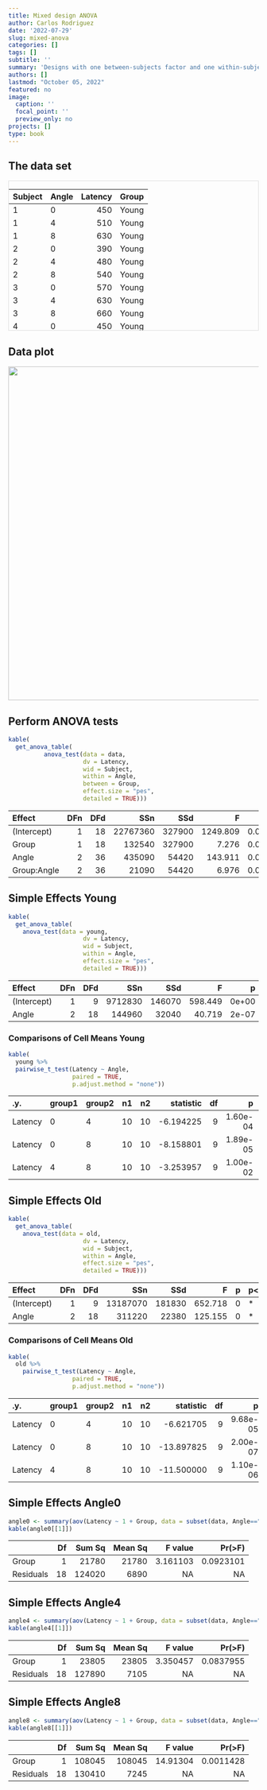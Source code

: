 ```yaml
---
title: Mixed design ANOVA
author: Carlos Rodriguez
date: '2022-07-29'
slug: mixed-anova
categories: []
tags: []
subtitle: ''
summary: 'Designs with one between-subjects factor and one within-subjects factor.'
authors: []
lastmod: "October 05, 2022"
featured: no
image:
  caption: ''
  focal_point: ''
  preview_only: no
projects: []
type: book
---
```

<script src="{{< blogdown/postref >}}index.en_files/kePrint/kePrint.js"></script>
<link href="{{< blogdown/postref >}}index.en_files/lightable/lightable.css" rel="stylesheet" />








## The data set
<div style="border: 1px solid #ddd; padding: 0px; overflow-y: scroll; height:300px; "><table class="table" style="margin-left: auto; margin-right: auto;">
 <thead>
  <tr>
   <th style="text-align:left;position: sticky; top:0; background-color: #FFFFFF;position: sticky; top:0; background-color: #FFFFFF;"> Subject </th>
   <th style="text-align:left;position: sticky; top:0; background-color: #FFFFFF;position: sticky; top:0; background-color: #FFFFFF;"> Angle </th>
   <th style="text-align:right;position: sticky; top:0; background-color: #FFFFFF;position: sticky; top:0; background-color: #FFFFFF;"> Latency </th>
   <th style="text-align:left;position: sticky; top:0; background-color: #FFFFFF;position: sticky; top:0; background-color: #FFFFFF;"> Group </th>
  </tr>
 </thead>
<tbody>
  <tr>
   <td style="text-align:left;"> 1 </td>
   <td style="text-align:left;"> 0 </td>
   <td style="text-align:right;"> 450 </td>
   <td style="text-align:left;"> Young </td>
  </tr>
  <tr>
   <td style="text-align:left;"> 1 </td>
   <td style="text-align:left;"> 4 </td>
   <td style="text-align:right;"> 510 </td>
   <td style="text-align:left;"> Young </td>
  </tr>
  <tr>
   <td style="text-align:left;"> 1 </td>
   <td style="text-align:left;"> 8 </td>
   <td style="text-align:right;"> 630 </td>
   <td style="text-align:left;"> Young </td>
  </tr>
  <tr>
   <td style="text-align:left;"> 2 </td>
   <td style="text-align:left;"> 0 </td>
   <td style="text-align:right;"> 390 </td>
   <td style="text-align:left;"> Young </td>
  </tr>
  <tr>
   <td style="text-align:left;"> 2 </td>
   <td style="text-align:left;"> 4 </td>
   <td style="text-align:right;"> 480 </td>
   <td style="text-align:left;"> Young </td>
  </tr>
  <tr>
   <td style="text-align:left;"> 2 </td>
   <td style="text-align:left;"> 8 </td>
   <td style="text-align:right;"> 540 </td>
   <td style="text-align:left;"> Young </td>
  </tr>
  <tr>
   <td style="text-align:left;"> 3 </td>
   <td style="text-align:left;"> 0 </td>
   <td style="text-align:right;"> 570 </td>
   <td style="text-align:left;"> Young </td>
  </tr>
  <tr>
   <td style="text-align:left;"> 3 </td>
   <td style="text-align:left;"> 4 </td>
   <td style="text-align:right;"> 630 </td>
   <td style="text-align:left;"> Young </td>
  </tr>
  <tr>
   <td style="text-align:left;"> 3 </td>
   <td style="text-align:left;"> 8 </td>
   <td style="text-align:right;"> 660 </td>
   <td style="text-align:left;"> Young </td>
  </tr>
  <tr>
   <td style="text-align:left;"> 4 </td>
   <td style="text-align:left;"> 0 </td>
   <td style="text-align:right;"> 450 </td>
   <td style="text-align:left;"> Young </td>
  </tr>
  <tr>
   <td style="text-align:left;"> 4 </td>
   <td style="text-align:left;"> 4 </td>
   <td style="text-align:right;"> 660 </td>
   <td style="text-align:left;"> Young </td>
  </tr>
  <tr>
   <td style="text-align:left;"> 4 </td>
   <td style="text-align:left;"> 8 </td>
   <td style="text-align:right;"> 720 </td>
   <td style="text-align:left;"> Young </td>
  </tr>
  <tr>
   <td style="text-align:left;"> 5 </td>
   <td style="text-align:left;"> 0 </td>
   <td style="text-align:right;"> 510 </td>
   <td style="text-align:left;"> Young </td>
  </tr>
  <tr>
   <td style="text-align:left;"> 5 </td>
   <td style="text-align:left;"> 4 </td>
   <td style="text-align:right;"> 660 </td>
   <td style="text-align:left;"> Young </td>
  </tr>
  <tr>
   <td style="text-align:left;"> 5 </td>
   <td style="text-align:left;"> 8 </td>
   <td style="text-align:right;"> 630 </td>
   <td style="text-align:left;"> Young </td>
  </tr>
  <tr>
   <td style="text-align:left;"> 6 </td>
   <td style="text-align:left;"> 0 </td>
   <td style="text-align:right;"> 360 </td>
   <td style="text-align:left;"> Young </td>
  </tr>
  <tr>
   <td style="text-align:left;"> 6 </td>
   <td style="text-align:left;"> 4 </td>
   <td style="text-align:right;"> 450 </td>
   <td style="text-align:left;"> Young </td>
  </tr>
  <tr>
   <td style="text-align:left;"> 6 </td>
   <td style="text-align:left;"> 8 </td>
   <td style="text-align:right;"> 450 </td>
   <td style="text-align:left;"> Young </td>
  </tr>
  <tr>
   <td style="text-align:left;"> 7 </td>
   <td style="text-align:left;"> 0 </td>
   <td style="text-align:right;"> 510 </td>
   <td style="text-align:left;"> Young </td>
  </tr>
  <tr>
   <td style="text-align:left;"> 7 </td>
   <td style="text-align:left;"> 4 </td>
   <td style="text-align:right;"> 600 </td>
   <td style="text-align:left;"> Young </td>
  </tr>
  <tr>
   <td style="text-align:left;"> 7 </td>
   <td style="text-align:left;"> 8 </td>
   <td style="text-align:right;"> 720 </td>
   <td style="text-align:left;"> Young </td>
  </tr>
  <tr>
   <td style="text-align:left;"> 8 </td>
   <td style="text-align:left;"> 0 </td>
   <td style="text-align:right;"> 510 </td>
   <td style="text-align:left;"> Young </td>
  </tr>
  <tr>
   <td style="text-align:left;"> 8 </td>
   <td style="text-align:left;"> 4 </td>
   <td style="text-align:right;"> 660 </td>
   <td style="text-align:left;"> Young </td>
  </tr>
  <tr>
   <td style="text-align:left;"> 8 </td>
   <td style="text-align:left;"> 8 </td>
   <td style="text-align:right;"> 780 </td>
   <td style="text-align:left;"> Young </td>
  </tr>
  <tr>
   <td style="text-align:left;"> 9 </td>
   <td style="text-align:left;"> 0 </td>
   <td style="text-align:right;"> 510 </td>
   <td style="text-align:left;"> Young </td>
  </tr>
  <tr>
   <td style="text-align:left;"> 9 </td>
   <td style="text-align:left;"> 4 </td>
   <td style="text-align:right;"> 660 </td>
   <td style="text-align:left;"> Young </td>
  </tr>
  <tr>
   <td style="text-align:left;"> 9 </td>
   <td style="text-align:left;"> 8 </td>
   <td style="text-align:right;"> 660 </td>
   <td style="text-align:left;"> Young </td>
  </tr>
  <tr>
   <td style="text-align:left;"> 10 </td>
   <td style="text-align:left;"> 0 </td>
   <td style="text-align:right;"> 510 </td>
   <td style="text-align:left;"> Young </td>
  </tr>
  <tr>
   <td style="text-align:left;"> 10 </td>
   <td style="text-align:left;"> 4 </td>
   <td style="text-align:right;"> 540 </td>
   <td style="text-align:left;"> Young </td>
  </tr>
  <tr>
   <td style="text-align:left;"> 10 </td>
   <td style="text-align:left;"> 8 </td>
   <td style="text-align:right;"> 660 </td>
   <td style="text-align:left;"> Young </td>
  </tr>
  <tr>
   <td style="text-align:left;"> 11 </td>
   <td style="text-align:left;"> 0 </td>
   <td style="text-align:right;"> 420 </td>
   <td style="text-align:left;"> Old </td>
  </tr>
  <tr>
   <td style="text-align:left;"> 11 </td>
   <td style="text-align:left;"> 4 </td>
   <td style="text-align:right;"> 570 </td>
   <td style="text-align:left;"> Old </td>
  </tr>
  <tr>
   <td style="text-align:left;"> 11 </td>
   <td style="text-align:left;"> 8 </td>
   <td style="text-align:right;"> 690 </td>
   <td style="text-align:left;"> Old </td>
  </tr>
  <tr>
   <td style="text-align:left;"> 12 </td>
   <td style="text-align:left;"> 0 </td>
   <td style="text-align:right;"> 600 </td>
   <td style="text-align:left;"> Old </td>
  </tr>
  <tr>
   <td style="text-align:left;"> 12 </td>
   <td style="text-align:left;"> 4 </td>
   <td style="text-align:right;"> 720 </td>
   <td style="text-align:left;"> Old </td>
  </tr>
  <tr>
   <td style="text-align:left;"> 12 </td>
   <td style="text-align:left;"> 8 </td>
   <td style="text-align:right;"> 810 </td>
   <td style="text-align:left;"> Old </td>
  </tr>
  <tr>
   <td style="text-align:left;"> 13 </td>
   <td style="text-align:left;"> 0 </td>
   <td style="text-align:right;"> 450 </td>
   <td style="text-align:left;"> Old </td>
  </tr>
  <tr>
   <td style="text-align:left;"> 13 </td>
   <td style="text-align:left;"> 4 </td>
   <td style="text-align:right;"> 540 </td>
   <td style="text-align:left;"> Old </td>
  </tr>
  <tr>
   <td style="text-align:left;"> 13 </td>
   <td style="text-align:left;"> 8 </td>
   <td style="text-align:right;"> 690 </td>
   <td style="text-align:left;"> Old </td>
  </tr>
  <tr>
   <td style="text-align:left;"> 14 </td>
   <td style="text-align:left;"> 0 </td>
   <td style="text-align:right;"> 630 </td>
   <td style="text-align:left;"> Old </td>
  </tr>
  <tr>
   <td style="text-align:left;"> 14 </td>
   <td style="text-align:left;"> 4 </td>
   <td style="text-align:right;"> 660 </td>
   <td style="text-align:left;"> Old </td>
  </tr>
  <tr>
   <td style="text-align:left;"> 14 </td>
   <td style="text-align:left;"> 8 </td>
   <td style="text-align:right;"> 780 </td>
   <td style="text-align:left;"> Old </td>
  </tr>
  <tr>
   <td style="text-align:left;"> 15 </td>
   <td style="text-align:left;"> 0 </td>
   <td style="text-align:right;"> 420 </td>
   <td style="text-align:left;"> Old </td>
  </tr>
  <tr>
   <td style="text-align:left;"> 15 </td>
   <td style="text-align:left;"> 4 </td>
   <td style="text-align:right;"> 570 </td>
   <td style="text-align:left;"> Old </td>
  </tr>
  <tr>
   <td style="text-align:left;"> 15 </td>
   <td style="text-align:left;"> 8 </td>
   <td style="text-align:right;"> 780 </td>
   <td style="text-align:left;"> Old </td>
  </tr>
  <tr>
   <td style="text-align:left;"> 16 </td>
   <td style="text-align:left;"> 0 </td>
   <td style="text-align:right;"> 600 </td>
   <td style="text-align:left;"> Old </td>
  </tr>
  <tr>
   <td style="text-align:left;"> 16 </td>
   <td style="text-align:left;"> 4 </td>
   <td style="text-align:right;"> 780 </td>
   <td style="text-align:left;"> Old </td>
  </tr>
  <tr>
   <td style="text-align:left;"> 16 </td>
   <td style="text-align:left;"> 8 </td>
   <td style="text-align:right;"> 870 </td>
   <td style="text-align:left;"> Old </td>
  </tr>
  <tr>
   <td style="text-align:left;"> 17 </td>
   <td style="text-align:left;"> 0 </td>
   <td style="text-align:right;"> 630 </td>
   <td style="text-align:left;"> Old </td>
  </tr>
  <tr>
   <td style="text-align:left;"> 17 </td>
   <td style="text-align:left;"> 4 </td>
   <td style="text-align:right;"> 690 </td>
   <td style="text-align:left;"> Old </td>
  </tr>
  <tr>
   <td style="text-align:left;"> 17 </td>
   <td style="text-align:left;"> 8 </td>
   <td style="text-align:right;"> 870 </td>
   <td style="text-align:left;"> Old </td>
  </tr>
  <tr>
   <td style="text-align:left;"> 18 </td>
   <td style="text-align:left;"> 0 </td>
   <td style="text-align:right;"> 480 </td>
   <td style="text-align:left;"> Old </td>
  </tr>
  <tr>
   <td style="text-align:left;"> 18 </td>
   <td style="text-align:left;"> 4 </td>
   <td style="text-align:right;"> 570 </td>
   <td style="text-align:left;"> Old </td>
  </tr>
  <tr>
   <td style="text-align:left;"> 18 </td>
   <td style="text-align:left;"> 8 </td>
   <td style="text-align:right;"> 720 </td>
   <td style="text-align:left;"> Old </td>
  </tr>
  <tr>
   <td style="text-align:left;"> 19 </td>
   <td style="text-align:left;"> 0 </td>
   <td style="text-align:right;"> 690 </td>
   <td style="text-align:left;"> Old </td>
  </tr>
  <tr>
   <td style="text-align:left;"> 19 </td>
   <td style="text-align:left;"> 4 </td>
   <td style="text-align:right;"> 750 </td>
   <td style="text-align:left;"> Old </td>
  </tr>
  <tr>
   <td style="text-align:left;"> 19 </td>
   <td style="text-align:left;"> 8 </td>
   <td style="text-align:right;"> 900 </td>
   <td style="text-align:left;"> Old </td>
  </tr>
  <tr>
   <td style="text-align:left;"> 20 </td>
   <td style="text-align:left;"> 0 </td>
   <td style="text-align:right;"> 510 </td>
   <td style="text-align:left;"> Old </td>
  </tr>
  <tr>
   <td style="text-align:left;"> 20 </td>
   <td style="text-align:left;"> 4 </td>
   <td style="text-align:right;"> 690 </td>
   <td style="text-align:left;"> Old </td>
  </tr>
  <tr>
   <td style="text-align:left;"> 20 </td>
   <td style="text-align:left;"> 8 </td>
   <td style="text-align:right;"> 810 </td>
   <td style="text-align:left;"> Old </td>
  </tr>
</tbody>
</table></div>


## Data plot
<img src="{{< blogdown/postref >}}index.en_files/figure-html/unnamed-chunk-1-1.png" width="672" />

## Perform ANOVA tests

```r
kable(
  get_anova_table(
          anova_test(data = data, 
                     dv = Latency, 
                     wid = Subject, 
                     within = Angle, 
                     between = Group,
                     effect.size = "pes", 
                     detailed = TRUE)))
```

<table>
 <thead>
  <tr>
   <th style="text-align:left;"> Effect </th>
   <th style="text-align:right;"> DFn </th>
   <th style="text-align:right;"> DFd </th>
   <th style="text-align:right;"> SSn </th>
   <th style="text-align:right;"> SSd </th>
   <th style="text-align:right;"> F </th>
   <th style="text-align:right;"> p </th>
   <th style="text-align:left;"> p&lt;.05 </th>
   <th style="text-align:right;"> pes </th>
  </tr>
 </thead>
<tbody>
  <tr>
   <td style="text-align:left;"> (Intercept) </td>
   <td style="text-align:right;"> 1 </td>
   <td style="text-align:right;"> 18 </td>
   <td style="text-align:right;"> 22767360 </td>
   <td style="text-align:right;"> 327900 </td>
   <td style="text-align:right;"> 1249.809 </td>
   <td style="text-align:right;"> 0.000 </td>
   <td style="text-align:left;"> * </td>
   <td style="text-align:right;"> 0.986 </td>
  </tr>
  <tr>
   <td style="text-align:left;"> Group </td>
   <td style="text-align:right;"> 1 </td>
   <td style="text-align:right;"> 18 </td>
   <td style="text-align:right;"> 132540 </td>
   <td style="text-align:right;"> 327900 </td>
   <td style="text-align:right;"> 7.276 </td>
   <td style="text-align:right;"> 0.015 </td>
   <td style="text-align:left;"> * </td>
   <td style="text-align:right;"> 0.288 </td>
  </tr>
  <tr>
   <td style="text-align:left;"> Angle </td>
   <td style="text-align:right;"> 2 </td>
   <td style="text-align:right;"> 36 </td>
   <td style="text-align:right;"> 435090 </td>
   <td style="text-align:right;"> 54420 </td>
   <td style="text-align:right;"> 143.911 </td>
   <td style="text-align:right;"> 0.000 </td>
   <td style="text-align:left;"> * </td>
   <td style="text-align:right;"> 0.889 </td>
  </tr>
  <tr>
   <td style="text-align:left;"> Group:Angle </td>
   <td style="text-align:right;"> 2 </td>
   <td style="text-align:right;"> 36 </td>
   <td style="text-align:right;"> 21090 </td>
   <td style="text-align:right;"> 54420 </td>
   <td style="text-align:right;"> 6.976 </td>
   <td style="text-align:right;"> 0.003 </td>
   <td style="text-align:left;"> * </td>
   <td style="text-align:right;"> 0.279 </td>
  </tr>
</tbody>
</table>


## Simple Effects Young

```r
kable(
  get_anova_table(
    anova_test(data = young, 
                     dv = Latency, 
                     wid = Subject, 
                     within = Angle, 
                     effect.size = "pes", 
                     detailed = TRUE)))
```

<table>
 <thead>
  <tr>
   <th style="text-align:left;"> Effect </th>
   <th style="text-align:right;"> DFn </th>
   <th style="text-align:right;"> DFd </th>
   <th style="text-align:right;"> SSn </th>
   <th style="text-align:right;"> SSd </th>
   <th style="text-align:right;"> F </th>
   <th style="text-align:right;"> p </th>
   <th style="text-align:left;"> p&lt;.05 </th>
   <th style="text-align:right;"> pes </th>
  </tr>
 </thead>
<tbody>
  <tr>
   <td style="text-align:left;"> (Intercept) </td>
   <td style="text-align:right;"> 1 </td>
   <td style="text-align:right;"> 9 </td>
   <td style="text-align:right;"> 9712830 </td>
   <td style="text-align:right;"> 146070 </td>
   <td style="text-align:right;"> 598.449 </td>
   <td style="text-align:right;"> 0e+00 </td>
   <td style="text-align:left;"> * </td>
   <td style="text-align:right;"> 0.985 </td>
  </tr>
  <tr>
   <td style="text-align:left;"> Angle </td>
   <td style="text-align:right;"> 2 </td>
   <td style="text-align:right;"> 18 </td>
   <td style="text-align:right;"> 144960 </td>
   <td style="text-align:right;"> 32040 </td>
   <td style="text-align:right;"> 40.719 </td>
   <td style="text-align:right;"> 2e-07 </td>
   <td style="text-align:left;"> * </td>
   <td style="text-align:right;"> 0.819 </td>
  </tr>
</tbody>
</table>

### Comparisons of Cell Means Young

```r
kable(
  young %>% 
  pairwise_t_test(Latency ~ Angle,
                  paired = TRUE,
                  p.adjust.method = "none"))
```

<table>
 <thead>
  <tr>
   <th style="text-align:left;"> .y. </th>
   <th style="text-align:left;"> group1 </th>
   <th style="text-align:left;"> group2 </th>
   <th style="text-align:right;"> n1 </th>
   <th style="text-align:right;"> n2 </th>
   <th style="text-align:right;"> statistic </th>
   <th style="text-align:right;"> df </th>
   <th style="text-align:right;"> p </th>
   <th style="text-align:right;"> p.adj </th>
   <th style="text-align:left;"> p.adj.signif </th>
  </tr>
 </thead>
<tbody>
  <tr>
   <td style="text-align:left;"> Latency </td>
   <td style="text-align:left;"> 0 </td>
   <td style="text-align:left;"> 4 </td>
   <td style="text-align:right;"> 10 </td>
   <td style="text-align:right;"> 10 </td>
   <td style="text-align:right;"> -6.194225 </td>
   <td style="text-align:right;"> 9 </td>
   <td style="text-align:right;"> 1.60e-04 </td>
   <td style="text-align:right;"> 1.60e-04 </td>
   <td style="text-align:left;"> *** </td>
  </tr>
  <tr>
   <td style="text-align:left;"> Latency </td>
   <td style="text-align:left;"> 0 </td>
   <td style="text-align:left;"> 8 </td>
   <td style="text-align:right;"> 10 </td>
   <td style="text-align:right;"> 10 </td>
   <td style="text-align:right;"> -8.158801 </td>
   <td style="text-align:right;"> 9 </td>
   <td style="text-align:right;"> 1.89e-05 </td>
   <td style="text-align:right;"> 1.89e-05 </td>
   <td style="text-align:left;"> **** </td>
  </tr>
  <tr>
   <td style="text-align:left;"> Latency </td>
   <td style="text-align:left;"> 4 </td>
   <td style="text-align:left;"> 8 </td>
   <td style="text-align:right;"> 10 </td>
   <td style="text-align:right;"> 10 </td>
   <td style="text-align:right;"> -3.253957 </td>
   <td style="text-align:right;"> 9 </td>
   <td style="text-align:right;"> 1.00e-02 </td>
   <td style="text-align:right;"> 1.00e-02 </td>
   <td style="text-align:left;"> ** </td>
  </tr>
</tbody>
</table>

## Simple Effects Old

```r
kable(
  get_anova_table(
    anova_test(data = old, 
                     dv = Latency, 
                     wid = Subject, 
                     within = Angle, 
                     effect.size = "pes", 
                     detailed = TRUE)))
```

<table>
 <thead>
  <tr>
   <th style="text-align:left;"> Effect </th>
   <th style="text-align:right;"> DFn </th>
   <th style="text-align:right;"> DFd </th>
   <th style="text-align:right;"> SSn </th>
   <th style="text-align:right;"> SSd </th>
   <th style="text-align:right;"> F </th>
   <th style="text-align:right;"> p </th>
   <th style="text-align:left;"> p&lt;.05 </th>
   <th style="text-align:right;"> pes </th>
  </tr>
 </thead>
<tbody>
  <tr>
   <td style="text-align:left;"> (Intercept) </td>
   <td style="text-align:right;"> 1 </td>
   <td style="text-align:right;"> 9 </td>
   <td style="text-align:right;"> 13187070 </td>
   <td style="text-align:right;"> 181830 </td>
   <td style="text-align:right;"> 652.718 </td>
   <td style="text-align:right;"> 0 </td>
   <td style="text-align:left;"> * </td>
   <td style="text-align:right;"> 0.986 </td>
  </tr>
  <tr>
   <td style="text-align:left;"> Angle </td>
   <td style="text-align:right;"> 2 </td>
   <td style="text-align:right;"> 18 </td>
   <td style="text-align:right;"> 311220 </td>
   <td style="text-align:right;"> 22380 </td>
   <td style="text-align:right;"> 125.155 </td>
   <td style="text-align:right;"> 0 </td>
   <td style="text-align:left;"> * </td>
   <td style="text-align:right;"> 0.933 </td>
  </tr>
</tbody>
</table>

### Comparisons of Cell Means Old

```r
kable(
  old %>% 
    pairwise_t_test(Latency ~ Angle,
                  paired = TRUE,
                  p.adjust.method = "none"))
```

<table>
 <thead>
  <tr>
   <th style="text-align:left;"> .y. </th>
   <th style="text-align:left;"> group1 </th>
   <th style="text-align:left;"> group2 </th>
   <th style="text-align:right;"> n1 </th>
   <th style="text-align:right;"> n2 </th>
   <th style="text-align:right;"> statistic </th>
   <th style="text-align:right;"> df </th>
   <th style="text-align:right;"> p </th>
   <th style="text-align:right;"> p.adj </th>
   <th style="text-align:left;"> p.adj.signif </th>
  </tr>
 </thead>
<tbody>
  <tr>
   <td style="text-align:left;"> Latency </td>
   <td style="text-align:left;"> 0 </td>
   <td style="text-align:left;"> 4 </td>
   <td style="text-align:right;"> 10 </td>
   <td style="text-align:right;"> 10 </td>
   <td style="text-align:right;"> -6.621705 </td>
   <td style="text-align:right;"> 9 </td>
   <td style="text-align:right;"> 9.68e-05 </td>
   <td style="text-align:right;"> 9.68e-05 </td>
   <td style="text-align:left;"> **** </td>
  </tr>
  <tr>
   <td style="text-align:left;"> Latency </td>
   <td style="text-align:left;"> 0 </td>
   <td style="text-align:left;"> 8 </td>
   <td style="text-align:right;"> 10 </td>
   <td style="text-align:right;"> 10 </td>
   <td style="text-align:right;"> -13.897825 </td>
   <td style="text-align:right;"> 9 </td>
   <td style="text-align:right;"> 2.00e-07 </td>
   <td style="text-align:right;"> 2.00e-07 </td>
   <td style="text-align:left;"> **** </td>
  </tr>
  <tr>
   <td style="text-align:left;"> Latency </td>
   <td style="text-align:left;"> 4 </td>
   <td style="text-align:left;"> 8 </td>
   <td style="text-align:right;"> 10 </td>
   <td style="text-align:right;"> 10 </td>
   <td style="text-align:right;"> -11.500000 </td>
   <td style="text-align:right;"> 9 </td>
   <td style="text-align:right;"> 1.10e-06 </td>
   <td style="text-align:right;"> 1.10e-06 </td>
   <td style="text-align:left;"> **** </td>
  </tr>
</tbody>
</table>

## Simple Effects Angle0

```r
angle0 <- summary(aov(Latency ~ 1 + Group, data = subset(data, Angle=="0")))
kable(angle0[[1]])
```

<table>
 <thead>
  <tr>
   <th style="text-align:left;">   </th>
   <th style="text-align:right;"> Df </th>
   <th style="text-align:right;"> Sum Sq </th>
   <th style="text-align:right;"> Mean Sq </th>
   <th style="text-align:right;"> F value </th>
   <th style="text-align:right;"> Pr(&gt;F) </th>
  </tr>
 </thead>
<tbody>
  <tr>
   <td style="text-align:left;"> Group </td>
   <td style="text-align:right;"> 1 </td>
   <td style="text-align:right;"> 21780 </td>
   <td style="text-align:right;"> 21780 </td>
   <td style="text-align:right;"> 3.161103 </td>
   <td style="text-align:right;"> 0.0923101 </td>
  </tr>
  <tr>
   <td style="text-align:left;"> Residuals </td>
   <td style="text-align:right;"> 18 </td>
   <td style="text-align:right;"> 124020 </td>
   <td style="text-align:right;"> 6890 </td>
   <td style="text-align:right;"> NA </td>
   <td style="text-align:right;"> NA </td>
  </tr>
</tbody>
</table>

## Simple Effects Angle4

```r
angle4 <- summary(aov(Latency ~ 1 + Group, data = subset(data, Angle=="4")))
kable(angle4[[1]])
```

<table>
 <thead>
  <tr>
   <th style="text-align:left;">   </th>
   <th style="text-align:right;"> Df </th>
   <th style="text-align:right;"> Sum Sq </th>
   <th style="text-align:right;"> Mean Sq </th>
   <th style="text-align:right;"> F value </th>
   <th style="text-align:right;"> Pr(&gt;F) </th>
  </tr>
 </thead>
<tbody>
  <tr>
   <td style="text-align:left;"> Group </td>
   <td style="text-align:right;"> 1 </td>
   <td style="text-align:right;"> 23805 </td>
   <td style="text-align:right;"> 23805 </td>
   <td style="text-align:right;"> 3.350457 </td>
   <td style="text-align:right;"> 0.0837955 </td>
  </tr>
  <tr>
   <td style="text-align:left;"> Residuals </td>
   <td style="text-align:right;"> 18 </td>
   <td style="text-align:right;"> 127890 </td>
   <td style="text-align:right;"> 7105 </td>
   <td style="text-align:right;"> NA </td>
   <td style="text-align:right;"> NA </td>
  </tr>
</tbody>
</table>

## Simple Effects Angle8

```r
angle8 <- summary(aov(Latency ~ 1 + Group, data = subset(data, Angle=="8")))
kable(angle8[[1]])
```

<table>
 <thead>
  <tr>
   <th style="text-align:left;">   </th>
   <th style="text-align:right;"> Df </th>
   <th style="text-align:right;"> Sum Sq </th>
   <th style="text-align:right;"> Mean Sq </th>
   <th style="text-align:right;"> F value </th>
   <th style="text-align:right;"> Pr(&gt;F) </th>
  </tr>
 </thead>
<tbody>
  <tr>
   <td style="text-align:left;"> Group </td>
   <td style="text-align:right;"> 1 </td>
   <td style="text-align:right;"> 108045 </td>
   <td style="text-align:right;"> 108045 </td>
   <td style="text-align:right;"> 14.91304 </td>
   <td style="text-align:right;"> 0.0011428 </td>
  </tr>
  <tr>
   <td style="text-align:left;"> Residuals </td>
   <td style="text-align:right;"> 18 </td>
   <td style="text-align:right;"> 130410 </td>
   <td style="text-align:right;"> 7245 </td>
   <td style="text-align:right;"> NA </td>
   <td style="text-align:right;"> NA </td>
  </tr>
</tbody>
</table>
